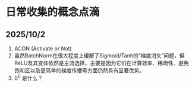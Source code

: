 # 日常收集的概念点滴

## 2025/10/2
1. ACON (Activate or Not)
2. 虽然BatchNorm在很大程度上缓解了Sigmoid/Tanh的“梯度消失”问题，但ReLU及其变体依然是主流选择，主要是因为它们在计算效率、稀疏性、避免饱和区以及更简单的梯度传播等方面仍然具有显著优势。
3. $0^0$ 是什么？